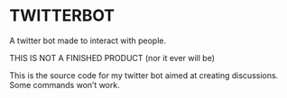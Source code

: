 # TWITTERBOT

A twitter bot made to interact with people.

THIS IS NOT A FINISHED PRODUCT (nor it ever will be)

This is the source code for my twitter bot aimed at creating discussions. Some commands won’t work.
